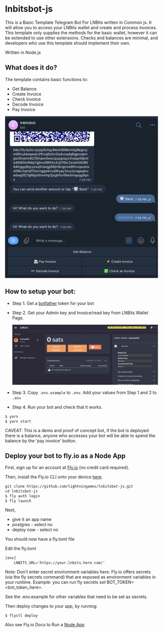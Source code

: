 # lnbitsbot-js
This is a Basic Template Telegram Bot For LNBits written in Common js. It will allow you to access your LNBits wallet and create and process invoices. This template only supplies the methods for the basic wallet, however it can be extended to use other extensions. Checks and balances are minimal, and developers who use this template should implement their own.

Written in Node.js

## What does it do? 

The template contains basic functions to: 

- Get Balance
- Create Invoice
- Check Invoice
- Decode Invoice
- Pay Invoice 

![Telegram Bot](./images/demo_bot.png)

## How to setup your bot:

- Step 1. Get a [botfather](https://t.me/botfather) token for your bot
- Step 2. Get your Admin key and Invoice/read key from LNBits Wallet Page. 

    ![LNBits wallet page](./images/lnbits_demo.png)
    
- Step 3. Copy `.env.example` to `.env`. Add your values from Step 1 and 2 to `.env`

- Step 4. Run your bot and check that it works.

```
$ yarn
$ yarn start
```

CAVEAT: This is a demo and proof of concept bot, if the bot is deployed there is a balance, anyone who accesses your bot will be able to spend the balance by the 'pay invoice' button.

## Deploy your bot to fly.io as a Node App

First, sign up for an account at [Fly.io](https://fly.io/) (no credit card required).

Then, install the Fly.io CLI onto your device [here](https://fly.io/docs/getting-started/installing-flyctl/).

```
git clone https://github.com/lightningames/lnbitsbot-js.git
cd lnbitsbot-js
$ fly auth login
$ fly launch
```

Next,
- give it an app name
- postgres - select no
- deploy now - select no

You should now have a fly.toml file

Edit the fly.toml

```
[env]
    LNBITS_URL='https://your.lnbits.here.com/'
```

Note: Don't enter secret environment variables here. Fly.io offers secrets (via the fly secrets command) that are exposed as environment variables in your runtime. Example: you can run fly secrets set BOT_TOKEN=<bot_token_here>.

See the .env.example for other variables that need to be set as secrets.

Then deploy changes to your app, by running:

```
$ flyctl deploy
```

Also see Fly.io Docs to Run a [Node App](https://fly.io/docs/languages-and-frameworks/node/)

